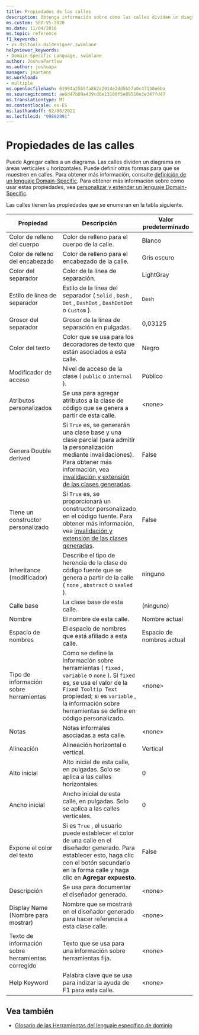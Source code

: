 ```yaml
---
title: Propiedades de las calles
description: Obtenga información sobre cómo las calles dividen un diagrama en áreas verticales u horizontales, y cómo puede definir otras formas para que se muestren en calles.
ms.custom: SEO-VS-2020
ms.date: 11/04/2016
ms.topic: reference
f1_keywords:
- vs.dsltools.dsldesigner.swimlane
helpviewer_keywords:
- Domain-Specific Language, swimlane
author: JoshuaPartlow
ms.author: joshuapa
manager: jmartens
ms.workload:
- multiple
ms.openlocfilehash: 61994a25b5fa862a2014e2dd5b57a0c47130e6ba
ms.sourcegitcommit: ae6d47b09a439cd0e13180f5e89510e3e347fd47
ms.translationtype: MT
ms.contentlocale: es-ES
ms.lasthandoff: 02/08/2021
ms.locfileid: "99882991"
---
```

# <a name="properties-of-swimlanes"></a>Propiedades de las calles
Puede Agregar calles a un diagrama. Las calles dividen un diagrama en áreas verticales u horizontales. Puede definir otras formas para que se muestren en calles. Para obtener más información, consulte [definición de un lenguaje Domain-Specific](../modeling/how-to-define-a-domain-specific-language.md). Para obtener más información sobre cómo usar estas propiedades, vea [personalizar y extender un lenguaje Domain-Specific](../modeling/customizing-and-extending-a-domain-specific-language.md).

 Las calles tienen las propiedades que se enumeran en la tabla siguiente.

|Propiedad|Descripción|Valor predeterminado|
|-|-|-|
|Color de relleno del cuerpo|Color de relleno para el cuerpo de la calle.|Blanco|
|Color de relleno del encabezado|Color de relleno para el encabezado de la calle.|Gris oscuro|
|Color del separador|Color de la línea de separación.|LightGray|
|Estilo de línea de separador|Estilo de la línea del separador ( `Solid` , `Dash` , `Dot` , `DashDot` , `DashDotDot` o `Custom` ).|`Dash`|
|Grosor del separador|Grosor de la línea de separación en pulgadas.|0,03125|
|Color del texto|Color que se usa para los decoradores de texto que están asociados a esta calle.|Negro|
|Modificador de acceso|Nivel de acceso de la clase ( `public` o `internal` ).|Público|
|Atributos personalizados|Se usa para agregar atributos a la clase de código que se genera a partir de esta calle.|\<none>|
|Genera Double derived|Si `True` es, se generarán una clase base y una clase parcial (para admitir la personalización mediante invalidaciones). Para obtener más información, vea [invalidación y extensión de las clases generadas](../modeling/overriding-and-extending-the-generated-classes.md).|False|
|Tiene un constructor personalizado|Si `True` es, se proporcionará un constructor personalizado en el código fuente. Para obtener más información, vea [invalidación y extensión de las clases generadas](../modeling/overriding-and-extending-the-generated-classes.md).|False|
|Inheritance (modificador)|Describe el tipo de herencia de la clase de código fuente que se genera a partir de la calle ( `none` , `abstract` o `sealed` ).|ninguno|
|Calle base|La clase base de esta calle.|(ninguno)|
|Nombre|El nombre de esta calle.|Nombre actual|
|Espacio de nombres|El espacio de nombres que está afiliado a esta calle.|Espacio de nombres actual|
|Tipo de información sobre herramientas|Cómo se define la información sobre herramientas ( `fixed` , `variable` o `none` ). Si `fixed` es, se usa el valor de la `Fixed Tooltip Text` propiedad; si es `variable` , la información sobre herramientas se define en código personalizado.|\<none>|
|Notas|Notas informales asociadas a esta calle.|\<none>|
|Alineación|Alineación horizontal o vertical.|Vertical|
|Alto inicial|Alto inicial de esta calle, en pulgadas. Solo se aplica a las calles horizontales.|0|
|Ancho inicial|Ancho inicial de esta calle, en pulgadas. Solo se aplica a las calles verticales.|0|
|Expone el color del texto|Si es `True` , el usuario puede establecer el color de una calle en el diseñador generado. Para establecer esto, haga clic con el botón secundario en la forma calle y haga clic en **Agregar expuesto**.|False|
|Descripción|Se usa para documentar el diseñador generado.|\<none>|
|Display Name (Nombre para mostrar)|Nombre que se mostrará en el diseñador generado para hacer referencia a esta clase calle.|\<none>|
|Texto de información sobre herramientas corregido|Texto que se usa para una información sobre herramientas fija.|\<none>|
|Help Keyword|Palabra clave que se usa para indizar la ayuda de F1 para esta calle.|\<none>|

## <a name="see-also"></a>Vea también

- [Glosario de las Herramientas del lenguaje específico de dominio](/previous-versions/bb126564(v=vs.100))